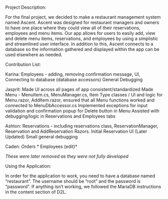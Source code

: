 Project Description:

For the final project, we decided to make a restaurant management system named Ascent. Ascent was designed for restaurant managers and owners to have one place where they could view all of their reservations, employees and menu items. 
Our app allows for users to easily add, view and delete menu items, reservations, and employees by using a simplistic and streamlined user interface. 
In addition to this, Ascent connects to a database so the information gathered and displayed within the app can be used elsewhere as needed.

Contribution List:

Karina:
Employees - adding, removing confirmation message, UI,
Connecting to database (database accessors)
General Debugging

Jasprit:
Made UI across all pages of app consistent/standardized
Made Menu - MenuItem.cs, MenuManager.cs, Item Type classes / UI and logic for Menu.razor, AddItem.razor, ensured that all Menu functions worked and connected to MenuDbAccessor.cs
Implemented exceptions for input validation and confirmation popup for Delete button in Menu
Assisted with debugging/logic in Reservations and Employees tabs

Ashton:
Reservations - including reservations class, ReservationManager, Reservation and AddReservation Razors.
Initial Reservation UI (Later Updated)
Small general debugging

Caden:
Orders *
Employees (edit)*

*These were later removed as they were not fully developed*


Using the Application:
 
In order for the application to work, you need to have a database named “restaurant”. 
The username should be “root” and the password is “password”. If anything isn’t working, we followed the MariaDB instructions in the content section of D2L. 
